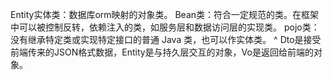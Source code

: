 
Entity实体类：数据库orm映射的对象类。
Bean类：符合一定规范的类。在框架中可以被控制反转，依赖注入的类，如服务层和数据访问层的实现类。
pojo类：没有继承特定类或实现特定接口的普通 Java 类，也可以作实体类。
^
Dto是接受前端传来的JSON格式数据，Entity是与持久层交互的对象，Vo是返回给前端的对象。